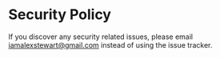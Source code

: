 # Security Policy

If you discover any security related issues, please email iamalexstewart@gmail.com instead of using the issue tracker.
